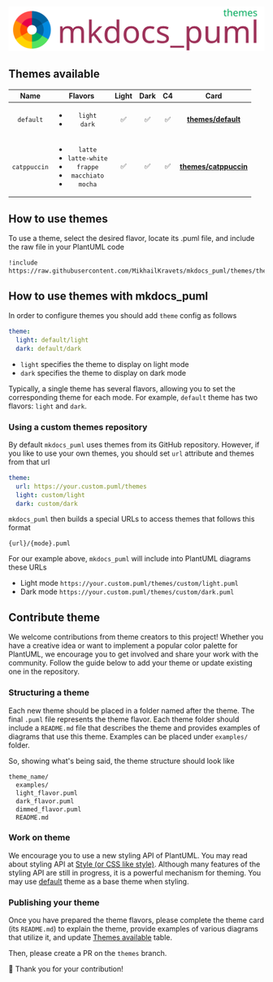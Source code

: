 ![logo](../.docs/logo_themes.svg)

## Themes available

|    **Name**      |    **Flavors**     |  **Light** | **Dark** | **C4** |  **Card**  |
|:----------:|:--------------:|:-----:|:-----:|:------:|:-----------------------:|
|    `default`     | <ul><li>`light`</li><li>`dark`</li></ul> | ✅ | ✅ | ✅ | [**themes/default**](default/README.md) |
| `catppuccin` | <ul><li>`latte`</li><li>`latte-white`</li><li>`frappe`</li><li>`macchiato`</li><li>`mocha`</li></ul> | ✅ | ✅ | ✅ | [**themes/catppuccin**](catppuccin/README.md)|

## How to use themes

To use a theme, select the desired flavor, locate its .puml file, and include the raw file in your PlantUML code

```
!include https://raw.githubusercontent.com/MikhailKravets/mkdocs_puml/themes/themes/default/dark.puml
```

## How to use themes with mkdocs_puml

In order to configure themes you should add `theme` config as follows

```yml
theme:
  light: default/light
  dark: default/dark
```

- `light` specifies the theme to display on light mode
- `dark` specifies the theme to display on dark mode

Typically, a single theme has several flavors, allowing you to set the corresponding theme for each mode. For example, `default` theme has two flavors: `light` and `dark`.

### Using a custom themes repository

By default `mkdocs_puml` uses themes from its GitHub repository. However, if you like
to use your own themes, you should set `url` attribute and themes from that url

```yml
theme:
  url: https://your.custom.puml/themes
  light: custom/light
  dark: custom/dark
```

`mkdocs_puml` then builds a special URLs to access themes that follows this format

```
{url}/{mode}.puml
```

For our example above, `mkdocs_puml` will include into PlantUML diagrams these URLs

- Light mode `https://your.custom.puml/themes/custom/light.puml`
- Dark mode `https://your.custom.puml/themes/custom/dark.puml`

## Contribute theme

We welcome contributions from theme creators to this project!
Whether you have a creative idea or want to implement a popular color
palette for PlantUML, we encourage you to get involved and share your
work with the community.
Follow the guide below to add your theme or update existing one in the repository.

### Structuring a theme

Each new theme should be placed in a folder named after the theme. The final `.puml`
file represents the theme flavor. Each theme folder should include a `README.md`
file that describes the theme and provides examples of diagrams that use this theme.
Examples can be placed under `examples/` folder.

So, showing what's being said, the theme structure should look like

```
theme_name/
  examples/
  light_flavor.puml
  dark_flavor.puml
  dimmed_flavor.puml
  README.md
```

### Work on theme

We encourage you to use a new styling API of PlantUML. You may read about styling API
at [Style (or CSS like style)](https://plantuml.com/en/style-evolution).
Although many features of the styling API are still in progress, it is a powerful mechanism for theming. You may use [default](default) theme as a base theme when
styling.

### Publishing your theme

Once you have prepared the theme flavors, please complete the theme card
(its `README.md`) to explain the theme, provide examples of various diagrams that
utilize it, and update [Themes available](#themes-available) table.

Then, please create a PR on the `themes` branch.

🙌 Thank you for your contribution!
